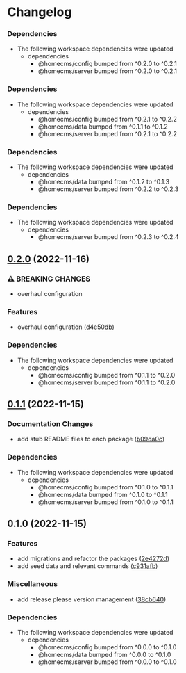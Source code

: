 # Changelog

### Dependencies

* The following workspace dependencies were updated
  * dependencies
    * @homecms/config bumped from ^0.2.0 to ^0.2.1
    * @homecms/server bumped from ^0.2.0 to ^0.2.1

### Dependencies

* The following workspace dependencies were updated
  * dependencies
    * @homecms/config bumped from ^0.2.1 to ^0.2.2
    * @homecms/data bumped from ^0.1.1 to ^0.1.2
    * @homecms/server bumped from ^0.2.1 to ^0.2.2

### Dependencies

* The following workspace dependencies were updated
  * dependencies
    * @homecms/data bumped from ^0.1.2 to ^0.1.3
    * @homecms/server bumped from ^0.2.2 to ^0.2.3

### Dependencies

* The following workspace dependencies were updated
  * dependencies
    * @homecms/server bumped from ^0.2.3 to ^0.2.4

## [0.2.0](https://github.com/homecms/homecms/compare/homecms-v0.1.1...homecms-v0.2.0) (2022-11-16)


### ⚠ BREAKING CHANGES

* overhaul configuration

### Features

* overhaul configuration ([d4e50db](https://github.com/homecms/homecms/commit/d4e50db7fe8a89663a02eaec16b97e397295e200))


### Dependencies

* The following workspace dependencies were updated
  * dependencies
    * @homecms/config bumped from ^0.1.1 to ^0.2.0
    * @homecms/server bumped from ^0.1.1 to ^0.2.0

## [0.1.1](https://github.com/homecms/homecms/compare/homecms-v0.1.0...homecms-v0.1.1) (2022-11-15)


### Documentation Changes

* add stub README files to each package ([b09da0c](https://github.com/homecms/homecms/commit/b09da0c9ed9b68f47e5362bca5241fa67d7f5c3b))


### Dependencies

* The following workspace dependencies were updated
  * dependencies
    * @homecms/config bumped from ^0.1.0 to ^0.1.1
    * @homecms/data bumped from ^0.1.0 to ^0.1.1
    * @homecms/server bumped from ^0.1.0 to ^0.1.1

## 0.1.0 (2022-11-15)


### Features

* add migrations and refactor the packages ([2e4272d](https://github.com/homecms/homecms/commit/2e4272de6c4ab33738f87b4db8eefb1f8268e5d2))
* add seed data and relevant commands ([c931afb](https://github.com/homecms/homecms/commit/c931afb4c6db44c490bf60f94e962fcc0e7f5abd))


### Miscellaneous

* add release please version management ([38cb640](https://github.com/homecms/homecms/commit/38cb640b85eec2b33e9421c30fee0ea35b2c6989))


### Dependencies

* The following workspace dependencies were updated
  * dependencies
    * @homecms/config bumped from ^0.0.0 to ^0.1.0
    * @homecms/data bumped from ^0.0.0 to ^0.1.0
    * @homecms/server bumped from ^0.0.0 to ^0.1.0
